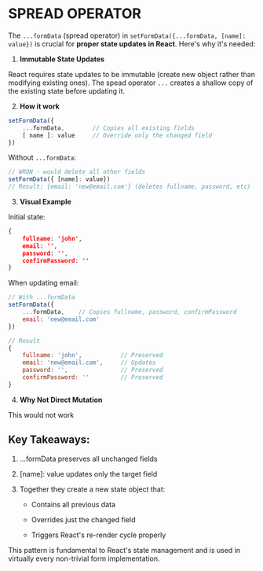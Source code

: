 # SPREAD OPERATOR

The `...formData` (spread operator) in `setFormData({...formData, [name]: value})` is crucial for **proper state updates in React**. Here's why it's needed:

1. **Immutable State Updates**

React requires state updates to be immutable (create new object rather than modifying existing ones). The spead operator `...` creates a shallow copy of the existing state before updating it.

2. **How it work**

```jsx
setFormData({
    ...formData,        // Copies all existing fields
    [ name ]: value     // Override only the changed field
})
```

Without `...formData`:

```jsx
// WRON - would delete all other fields
setFormData({ [name]: value})
// Result: {email: 'new@email.com'} (deletes fullname, password, etc)
```

3. **Visual Example**

Initial state:

```json
{
    fullname: 'john',
    email: '',
    password: '',
    confirmPassword: ''
}
```

When updating email:

```jsx
// With ...formData
setFormData({
    ...formData,    // Copies fullname, password, confirmPassword
    email: 'new@email.com'
})

// Result
{
    fullname: 'john',           // Preserved
    email: 'new@email.com',     // Updates
    password: '',               // Preserved
    confirmPassword: ''         // Preserved
}
```

4. **Why Not Direct Mutation**

This would not work

## Key Takeaways:

1. ...formData preserves all unchanged fields

2. [name]: value updates only the target field

3. Together they create a new state object that:

    - Contains all previous data

    - Overrides just the changed field

    - Triggers React's re-render cycle properly

This pattern is fundamental to React's state management and is used in virtually every non-trivial form implementation.

